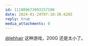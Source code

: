 ```yaml
---
id: 111809673993157190
date: 2024-01-24T07:10:30.620Z
reply: true
media_attachments: 0
---
```


[@lehhair](https://misskey.lehhair.net/@lehhair) 这种游戏，200G 还是太小了。

